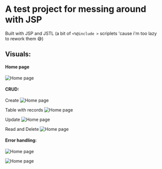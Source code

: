 # A test project for messing around with JSP

Built with JSP and JSTL (a bit of ```<%@include >``` scriplets 'cause i'm too lazy to rework them 😅)

## Visuals:

#### Home page

![Home page](https://i.imgur.com/3oaAOPZ.png)

#### CRUD:

Create
![Home page](https://i.imgur.com/g5BrfcS.png)

Table with records
![Home page](https://i.imgur.com/dzKavB3.png)

Update
![Home page](https://i.imgur.com/wVrbJXQ.png)

Read and Delete
![Home page](https://i.imgur.com/bdIoHD4.png)

#### Error handling:

![Home page](https://i.imgur.com/4bG4qEA.png)

![Home page](https://i.imgur.com/j0JbFVl.png)
